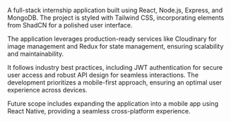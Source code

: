 A full-stack internship application built using React, Node.js, Express, and MongoDB. The project is styled with Tailwind CSS, incorporating elements from ShadCN for a polished user interface.

The application leverages production-ready services like Cloudinary for image management and Redux for state management, ensuring scalability and maintainability.

It follows industry best practices, including JWT authentication for secure user access and robust API design for seamless interactions. The development prioritizes a mobile-first approach, ensuring an optimal user experience across devices.

Future scope includes expanding the application into a mobile app using React Native, providing a seamless cross-platform experience.
